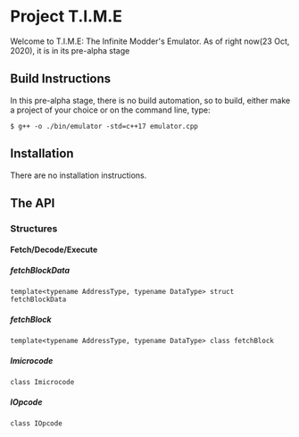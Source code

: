 # Project T.I.M.E

Welcome to T.I.M.E: The Infinite Modder's Emulator. As of right now(23 Oct, 2020), it is in its pre-alpha stage

## Build Instructions

In this pre-alpha stage, there is no build automation, so to build, either make a project of your choice or on the command line, type:

`$ g++ -o ./bin/emulator -std=c++17 emulator.cpp`

## Installation

There are no installation instructions.

## The API
### Structures
#### Fetch/Decode/Execute
##### fetchBlockData
`template<typename AddressType, typename DataType>
	struct fetchBlockData`

##### fetchBlock
`template<typename AddressType, typename DataType>
	class fetchBlock`

##### Imicrocode
`class Imicrocode`

##### IOpcode
`class IOpcode`
